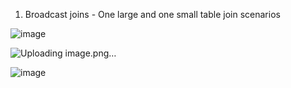 1. Broadcast joins - One large and one small table join scenarios

![image](https://user-images.githubusercontent.com/53032061/113486399-1caadc00-94d0-11eb-86ec-755d3f91087f.png)

![Uploading image.png…]()

![image](https://user-images.githubusercontent.com/53032061/113486346-d5245000-94cf-11eb-9e2c-ddbf3a33d089.png)
